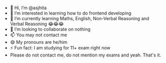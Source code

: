 - 👋 Hi, I’m @asjhita
- 👀 I’m interested in learning how to do frontend developing
- 🌱 I’m currently learning Maths, English, Non-Verbal Reasoning and Verbal Reasoning 😂😂😂
- 💞️ I’m looking to collaborate on nothing
- 📫 You may not contact me
- 😄 My pronouns are he/him
- ⚡ Fun fact: I am studying for 11+ exam right now
- Please do not contact me, do not mention my exams and yeah. That's it.
